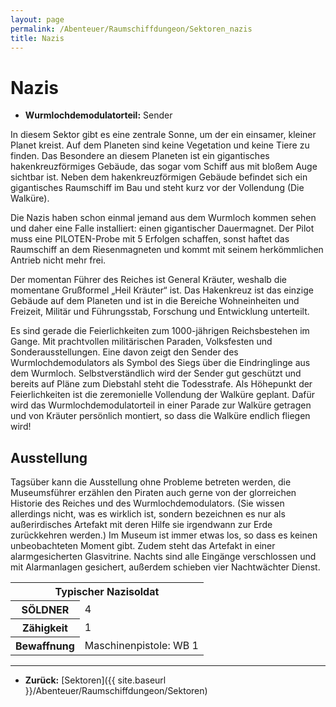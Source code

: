 ```yaml
---
layout: page
permalink: /Abenteuer/Raumschiffdungeon/Sektoren_nazis
title: Nazis
---
```


# Nazis

- **Wurmlochdemodulatorteil:** Sender

In diesem Sektor gibt es eine zentrale Sonne, um der ein einsamer, kleiner Planet kreist. Auf dem Planeten sind keine Vegetation und keine Tiere zu finden. Das Besondere an diesem Planeten ist ein gigantisches hakenkreuzförmiges Gebäude, das sogar vom Schiff aus mit bloßem Auge sichtbar ist. Neben dem hakenkreuzförmigen Gebäude befindet sich ein gigantisches Raumschiff im Bau und steht kurz vor der Vollendung (Die Walküre).

Die Nazis haben schon einmal jemand aus dem Wurmloch kommen sehen und daher eine Falle installiert: einen gigantischer Dauermagnet. Der Pilot muss eine PILOTEN-Probe mit 5 Erfolgen schaffen, sonst haftet das Raumschiff an dem Riesenmagneten und kommt mit seinem herkömmlichen Antrieb nicht mehr frei.

Der momentan Führer des Reiches ist General Kräuter, weshalb die momentane Grußformel &bdquo;Heil Kräuter&ldquo; ist. Das Hakenkreuz ist das einzige Gebäude auf dem Planeten und ist in die Bereiche Wohneinheiten und Freizeit, Militär und Führungsstab, Forschung und Entwicklung unterteilt.

Es sind gerade die Feierlichkeiten zum 1000-jährigen Reichsbestehen im Gange. Mit prachtvollen militärischen Paraden, Volksfesten und Sonderausstellungen. Eine davon zeigt den Sender des Wurmlochdemodulators als Symbol des Siegs über die Eindringlinge aus dem Wurmloch. Selbstverständlich wird der Sender gut geschützt und bereits auf Pläne zum Diebstahl steht die Todesstrafe. Als Höhepunkt der Feierlichkeiten ist die zeremonielle Vollendung der Walküre geplant. Dafür wird das Wurmlochdemodulatorteil in einer Parade zur Walküre getragen und von Kräuter persönlich montiert, so dass die Walküre endlich fliegen wird!

## Ausstellung

Tagsüber kann die Ausstellung ohne Probleme betreten werden, die Museumsführer erzählen den Piraten auch gerne von der glorreichen Historie des Reiches und des Wurmlochdemodulators. (Sie wissen allerdings nicht, was es wirklich ist, sondern bezeichnen es nur als außerirdisches Artefakt mit deren Hilfe sie irgendwann zur Erde zurückkehren werden.) Im Museum ist immer etwas los, so dass es keinen unbeobachteten Moment gibt. Zudem steht das Artefakt in einer alarmgesicherten Glasvitrine. Nachts sind alle Eingänge verschlossen und mit Alarmanlagen gesichert, außerdem schieben vier Nachtwächter Dienst.

<table>
<tbody>
<tr><th colspan="2">Typischer Nazisoldat</th></tr>
<tr><th>SÖLDNER</th><td>4</td></tr>
<tr><th>Zähigkeit</th><td>1</td></tr>
<tr><th>Bewaffnung</th><td>Maschinenpistole: WB 1</td></tr>
</tbody>
</table>

***
- **Zurück:** [Sektoren]({{ site.baseurl }}/Abenteuer/Raumschiffdungeon/Sektoren)

